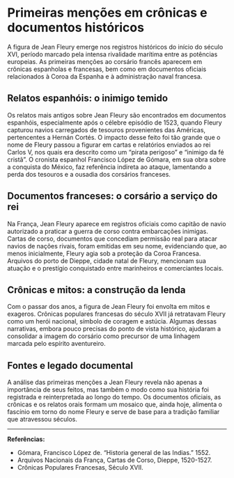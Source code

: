 # Primeiras menções em crônicas e documentos históricos

A figura de Jean Fleury emerge nos registros históricos do início do século XVI, período marcado pela intensa rivalidade marítima entre as potências europeias. As primeiras menções ao corsário francês aparecem em crônicas espanholas e francesas, bem como em documentos oficiais relacionados à Coroa da Espanha e à administração naval francesa.

## Relatos espanhóis: o inimigo temido

Os relatos mais antigos sobre Jean Fleury são encontrados em documentos espanhóis, especialmente após o célebre episódio de 1523, quando Fleury capturou navios carregados de tesouros provenientes das Américas, pertencentes a Hernán Cortés. O impacto desse feito foi tão grande que o nome de Fleury passou a figurar em cartas e relatórios enviados ao rei Carlos V, nos quais era descrito como um “pirata perigoso” e “inimigo da fé cristã”. O cronista espanhol Francisco López de Gómara, em sua obra sobre a conquista do México, faz referência indireta ao ataque, lamentando a perda dos tesouros e a ousadia dos corsários franceses.

## Documentos franceses: o corsário a serviço do rei

Na França, Jean Fleury aparece em registros oficiais como capitão de navio autorizado a praticar a guerra de corso contra embarcações inimigas. Cartas de corso, documentos que concediam permissão real para atacar navios de nações rivais, foram emitidas em seu nome, evidenciando que, ao menos inicialmente, Fleury agia sob a proteção da Coroa Francesa. Arquivos do porto de Dieppe, cidade natal de Fleury, mencionam sua atuação e o prestígio conquistado entre marinheiros e comerciantes locais.

## Crônicas e mitos: a construção da lenda

Com o passar dos anos, a figura de Jean Fleury foi envolta em mitos e exageros. Crônicas populares francesas do século XVII já retratavam Fleury como um herói nacional, símbolo de coragem e astúcia. Algumas dessas narrativas, embora pouco precisas do ponto de vista histórico, ajudaram a consolidar a imagem do corsário como precursor de uma linhagem marcada pelo espírito aventureiro.

## Fontes e legado documental

A análise das primeiras menções a Jean Fleury revela não apenas a importância de seus feitos, mas também o modo como sua história foi registrada e reinterpretada ao longo do tempo. Os documentos oficiais, as crônicas e os relatos orais formam um mosaico que, ainda hoje, alimenta o fascínio em torno do nome Fleury e serve de base para a tradição familiar que atravessou séculos.

---

**Referências:**
- Gómara, Francisco López de. “Historia general de las Indias.” 1552.
- Arquivos Nacionais da França, Cartas de Corso, Dieppe, 1520-1527.
- Crônicas Populares Francesas, Século XVII.